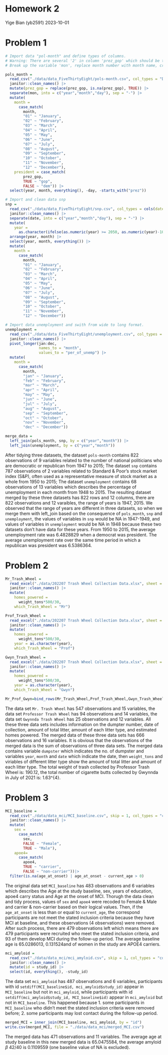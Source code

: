 Homework 2
================
Yige Bian (yb2591)
2023-10-01

# Problem 1

``` r
# Import data "pol-month" and define types of columns. 
# Warning: There are several '2' in column 'prez_gop' which should be treated the same as '1'.  
# Break up the variable 'mon', replace month number with month name, create 'president' variable, remove 'prez_dem' and 'prez_gop' and 'day'

pols_month = 
  read_csv("./data/data_FiveThirtyEight/pols-month.csv", col_types = "Dliiiliii") |>
  janitor::clean_names() |>
  mutate(prez_gop = replace(prez_gop, is.na(prez_gop), TRUE)) |>
  separate(mon, into = c("year","month","day"), sep = "-") |>
  mutate(
    month = 
      case_match(
        month,
        "01" ~ "January",
        "02" ~ "February",
        "03" ~ "March",
        "04" ~ "April",
        "05" ~ "May",
        "06" ~ "June",
        "07" ~ "July",
        "08" ~ "August",
        "09" ~ "September",
        "10" ~ "October",
        "11" ~ "November",
        "12" ~ "December"),
    president = case_match(
        prez_gop,
        TRUE ~ "gop",
        FALSE ~ "dem")) |>
  select(year, month, everything(), -day, -starts_with("prez")) 
```

``` r
# Import and clean data snp 
snp = 
  read_csv("./data/data_FiveThirtyEight/snp.csv", col_types = cols(date = col_date("%m/%d/%y"))) |>
  janitor::clean_names() |>
  separate(date, into = c("year","month","day"), sep = "-") |>
  mutate(
    year = 
      as.character(ifelse(as.numeric(year) >= 2050, as.numeric(year)-100, as.numeric(year)))) |>
  arrange(year, month) |>
  select(year, month, everything()) |>
  mutate(
    month = 
      case_match(
        month,
        "01" ~ "January",
        "02" ~ "February",
        "03" ~ "March",
        "04" ~ "April",
        "05" ~ "May",
        "06" ~ "June",
        "07" ~ "July",
        "08" ~ "August",
        "09" ~ "September",
        "10" ~ "October",
        "11" ~ "November",
        "12" ~ "December"))
```

``` r
# Import data unemployment and swith from wide to long format. 
unemployment =
  read_csv("./data/data_FiveThirtyEight/unemployment.csv", col_types = "cd") |>
  janitor::clean_names() |>
  pivot_longer(jan:dec,
               names_to = "month",
               values_to = "per_of_unemp") |>
  mutate(
    month = 
      case_match(
        month,
        "jan" ~ "January",
        "feb" ~ "February",
        "mar" ~ "March",
        "apr" ~ "April",
        "may" ~ "May",
        "jun" ~ "June",
        "jul" ~ "July",
        "aug" ~ "August",
        "sep" ~ "September",
        "oct" ~ "October",
        "nov" ~ "November",
        "dec" ~ "December"))
```

``` r
merge_data = 
  left_join(pols_month, snp, by = c("year","month")) |>
  left_join(unemployment, by = c("year","month"))
```

After tidying three datasets, the dataset `pols-month` contains 822
observations of 9 variables related to the number of national
politicians who are democratic or republican from 1947 to 2015; The
dataset `snp` contains 787 observations of 2 variables related to
Standard & Poor’s stock market index (S&P), often used as a
representative measure of stock market as a whole from 1950 to 2015; The
dataset `unemployment` contains 68 observations of 13 variables which
describes the percentage of unemployment in each month from 1948 to
2015. The resulting dataset merged by these three datasets has 822 rows
and 12 columns, there are 822 observations and 12 varaibles, the range
of years is 1947, 2015. We observed that the range of years are
different in three datasets, so when we merge them with left_join based
on the consequence of `pols_month`, `snp` and `unemployment`, the values
of variables in `snp` would be NA in 1947-1949, and values of variables
in `unemployment` would be NA in 1948 because these two datasets don’t
have data for these years. From 1950 to 2015, the average unemployment
rate was 6.4828829 when a democrat was president. The average
unemployment rate over the same time period in which a republican was
president was 6.5386364.

# Problem 2

``` r
Mr_Trash_Wheel = 
  read_excel("./data/202207 Trash Wheel Collection Data.xlsx", sheet = "Mr. Trash Wheel", range = "A2:N549") |>
  janitor::clean_names() |>
  mutate(
    homes_powered = 
      weight_tons*500/30,
    which_Trash_Wheel = "Mr")

Prof_Trash_Wheel = 
  read_excel("./data/202207 Trash Wheel Collection Data.xlsx", sheet = "Professor Trash Wheel", range = "A2:M96") |>
  janitor::clean_names() |>
  mutate(
    homes_powered = 
      weight_tons*500/30,
    year = as.character(year),
    which_Trash_Wheel = "Prof")

Gwyn_Trash_Wheel = 
  read_excel("./data/202207 Trash Wheel Collection Data.xlsx", sheet = "Gwynnda Trash Wheel", range="A2:K27") |>
  janitor::clean_names() |>
  mutate(
    homes_powered = 
      weight_tons*500/30,
    year = as.character(year),
    which_Trash_Wheel = "Gwyn")

Mr_Prof_Gwyn=bind_rows(Mr_Trash_Wheel,Prof_Trash_Wheel,Gwyn_Trash_Wheel)
```

The data set `Mr. Trash Wheel` has 547 observations and 15 variables,
the data set `Professor Trash Wheel` has 94 observations and 14
variables, the data set `Gwynnda Trash Wheel` has 25 observations and 12
variables. All these three data sets includes information on the dumpter
number, date of collection, amount of total litter, amount of each
litter type, and estimated homes powered. The merged data of these three
data sets has 666 observations and 16 variables. It is obvious that the
observations of the merged data is the sum of observations of three data
sets. The merged data contains variable `dumpster` which indicates the
no. of dumpster and variables `year`, `month` and `date` which indicate
the date, then `weight_tons` and viriables of different litter type show
the amount of total litter and amount of each litter type. The total
weight of trash collected by Professor Trash Wheel is: 190.12, the total
number of cigarette butts collected by Gwynnda in July of 2021 is:
1.63^{4}.

# Problem 3

``` r
MCI_baseline = 
  read_csv("./data/data_mci/MCI_baseline.csv", skip = 1, col_types = "cdlild") |>
  janitor::clean_names() |>
  mutate(
    sex = 
      case_match(
        sex,
        FALSE ~ "Female",
        TRUE ~ "Male"),
    apoe4=
      case_match(
        apoe4,
        TRUE ~ "carrier",
        FALSE ~ "non-carrier"))|>
  filter(is.na(age_at_onset) | age_at_onset - current_age > 0)
```

The original data set `MCI_baseline` has 483 observations and 6
variables which describes the Age at the study baseline, sex, years of
education, apoe4 carry status and Age at the onset of MCI. Thorugh the
data clean and tidy process, values of `sex` and `apoe4` were recoded to
Female & Male and carrier & non-carrier based on their logical values.
Then, if the `age_at_onset` is less than or equal to `current_age`, the
correspond participants are not meet the stated inclusion criteria
because they have MCI at baseline, and these observations (4
observations) were removed. After such process, there are 479
observations left which means there are 479 participants were recruited
who meet the stated inclusion criteria, and 93 of them develop MCI
during the follow-up period. The average baseline age is 65.0286013,
0.131524and of women in the study are APOE4 carriers.

``` r
mci_amyloid = 
  read_csv("./data/data_mci/mci_amyloid.csv", skip = 1, col_types = "cddddd") |>
  janitor::clean_names() |>
  mutate(id = study_id) |>
  select(id, everything(), -study_id)
```

The data set `mci_amyloid` has 487 observations and 6 variables,
participants with id `setdiff(MCI_baseline$id, mci_amyloid$study_id)`
appear in `MCI_baseline` but not in `mci_amyloid`, while participants
with id `setdiff(mci_amyloid$study_id, MCI_baseline$id)` appear in
`mci_amyloid` but not in `MCI_baseline`. This happened because 1. some
participants in `MCI_baseline` who didn’t meet the stated inclusion
criteria were removed before; 2. some participants may lost contact
during the follow-up period.

``` r
merged_MCI = inner_join(MCI_baseline, mci_amyloid, by = "id")
write.csv(merged_MCI, file = "./data/data_mci/merged_MCI.csv")
```

The merged data has 471 observations and 11 variables. The average age
at study baseline in this new merged data is 65.0475584, the average
amyloid $\beta$ 42/40 is 0.1109559 (one baseline value of NA is
excluded).
